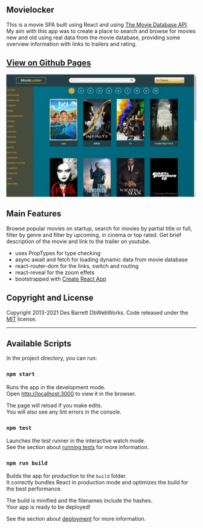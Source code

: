 ## Movielocker

This is a movie SPA built using React and using [The Movie Database  API](https://www.themoviedb.org/). My aim with
this app was to create a place to search and browse for movies new and old using real data from the movie database,
providing some overview information with links to trailers and rating.


## <a href="https://balcoder.github.io/movie-locker-3/" target="_blank">View on Github Pages</a>
![screenshot](/screenshot.png?raw=true)


## Main Features

Browse popular movies on startup, search for movies by partial title or full, filter by genre and filter by upcoming,
in cinema or top rated. Get brief description of the movie and link to the trailer on youtube.

* uses PropTypes for type checking
* async await and fetch for loading dynamic data from movie database
* react-router-dom for the links, switch and routing
* react-reveal for the zoom effets
* bootstrapped with [Create React App](https://github.com/facebook/create-react-app)

## Copyright and License

Copyright 2013-2021 Des Barrett DbWebWorks. Code released under the [MIT](https://opensource.org/licenses/MIT) license.

***

## Available Scripts


In the project directory, you can run:

### `npm start`

Runs the app in the development mode.<br />
Open [http://localhost:3000](http://localhost:3000) to view it in the browser.

The page will reload if you make edits.<br />
You will also see any lint errors in the console.

### `npm test`

Launches the test runner in the interactive watch mode.<br />
See the section about [running tests](https://facebook.github.io/create-react-app/docs/running-tests) for more information.

### `npm run build`

Builds the app for production to the `build` folder.<br />
It correctly bundles React in production mode and optimizes the build for the best performance.

The build is minified and the filenames include the hashes.<br />
Your app is ready to be deployed!

See the section about [deployment](https://facebook.github.io/create-react-app/docs/deployment) for more information.

